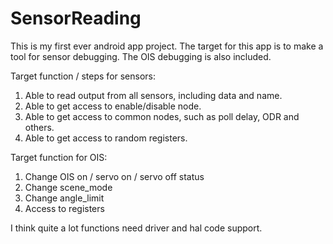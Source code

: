 # SensorReading

This is my first ever android app project. The target for this app is to make a tool for sensor debugging. The OIS debugging is also included. 

Target function / steps for sensors:
1. Able to read output from all sensors, including data and name. 
2. Able to get access to enable/disable node. 
3. Able to get access to common nodes, such as poll delay, ODR and others.
4. Able to get access to random registers.

Target function for OIS:
1. Change OIS on / servo on / servo off status
2. Change scene_mode
3. Change angle_limit
4. Access to registers

I think quite a lot functions need driver and hal code support. 
